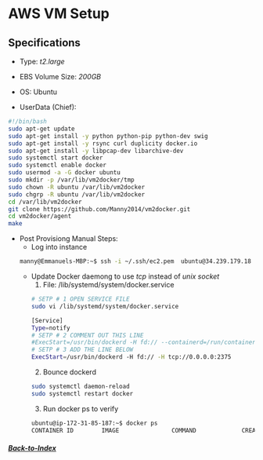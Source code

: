# AWS VM Setup

## Specifications
- Type: *t2.large*
- EBS Volume Size: *200GB*
- OS: Ubuntu

- UserData (Chief):
```bash
#!/bin/bash
sudo apt-get update 
sudo apt-get install -y python python-pip python-dev swig
sudo apt-get install -y rsync curl duplicity docker.io
sudo apt-get install -y libpcap-dev libarchive-dev
sudo systemctl start docker
sudo systemctl enable docker
sudo usermod -a -G docker ubuntu 
sudo mkdir -p /var/lib/vm2docker/tmp
sudo chown -R ubuntu /var/lib/vm2docker
sudo chgrp -R ubuntu /var/lib/vm2docker
cd /var/lib/vm2docker
git clone https://github.com/Manny2014/vm2docker.git
cd vm2docker/agent
make
```
- Post Provisiong Manual Steps:
    - Log into instance
    ```bash
    manny@Emmanuels-MBP:~$ ssh -i ~/.ssh/ec2.pem  ubuntu@34.239.179.18
    ```
    - Update Docker daemong to use *tcp* instead of *unix socket*
        1. File: /lib/systemd/system/docker.service
        ```bash
        # SETP # 1 OPEN SERVICE FILE
        sudo vi /lib/systemd/system/docker.service

        [Service]
        Type=notify
        # SETP # 2 COMMENT OUT THIS LINE
        #ExecStart=/usr/bin/dockerd -H fd:// --containerd=/run/containerd/containerd.sock
        # SETP # 3 ADD THE LINE BELOW
        ExecStart=/usr/bin/dockerd -H fd:// -H tcp://0.0.0.0:2375
        ```
        2. Bounce dockerd
        ```bash
        sudo systemctl daemon-reload
        sudo systemctl restart docker
        ```
        3. Run docker ps to verify
        ```bash
        ubuntu@ip-172-31-85-187:~$ docker ps
        CONTAINER ID        IMAGE               COMMAND             CREATED             STATUS              PORTS               NAMES
        ```
##### [Back-to-Index](../../../00-Index.md)